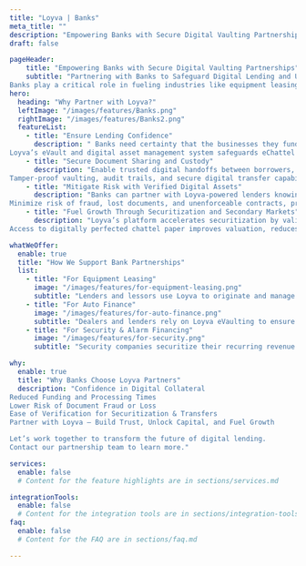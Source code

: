 ```yaml
---
title: "Loyva | Banks"
meta_title: ""
description: "Empowering Banks with Secure Digital Vaulting Partnerships"
draft: false

pageHeader:
    title: "Empowering Banks with Secure Digital Vaulting Partnerships"
    subtitle: "Partnering with Banks to Safeguard Digital Lending and Unlock Growth
Banks play a critical role in fueling industries like equipment leasing, auto financing, and security system installations. These industries depend on the trust and capital provided by banks to finance their growth. Loyva partners with banks to ensure their lending partners have a secure, compliant, and trusted solution for creating, managing, and transferring digital financial assets"
hero:
  heading: "Why Partner with Loyva?"
  leftImage: "/images/features/Banks.png"
  rightImage: "/images/features/Banks2.png"
  featureList:
    - title: "Ensure Lending Confidence"
      description: " Banks need certainty that the businesses they fund—whether for equipment leasing, auto finance, or security systems—are using digitally enforceable, negotiable contracts.
Loyva’s eVault and digital asset management system safeguards eChattel paper and negotiable instruments in full compliance with UCC Section 9-105, ESIGN, UETA, and other regulatory standards."
    - title: "Secure Document Sharing and Custody"
      description: "Enable trusted digital handoffs between borrowers, dealerships, lessors, and financial institutions, reducing risk while expediting funding and collateral validation.
Tamper-proof vaulting, audit trails, and secure digital transfer capabilities give banks confidence that assets pledged as collateral maintain their legal standing."
    - title: "Mitigate Risk with Verified Digital Assets"
      description: "Banks can partner with Loyva-powered lenders knowing contracts, leases, and financing agreements are digitally originated, signed, and stored in compliance with legal frameworks.
Minimize risk of fraud, lost documents, and unenforceable contracts, protecting the bank’s capital and collateral position."
    - title: "Fuel Growth Through Securitization and Secondary Markets"
      description: "Loyva’s platform accelerates securitization by validating digital assets and enabling trusted transfers, helping banks free up capital faster.
Access to digitally perfected chattel paper improves valuation, reduces due diligence costs, and expands secondary market potential."

whatWeOffer:
  enable: true
  title: "How We Support Bank Partnerships"
  list:
    - title: "For Equipment Leasing"
      image: "/images/features/for-equipment-leasing.png"
      subtitle: "Lenders and lessors use Loyva to originate and manage digital leases, giving banks confidence that lease agreements are enforceable collateral."
    - title: "For Auto Finance"
      image: "/images/features/for-auto-finance.png"
      subtitle: "Dealers and lenders rely on Loyva eVaulting to ensure auto loans are digitally secure, reducing fraud and accelerating dealer funding."
    - title: "For Security & Alarm Financing"
      image: "/images/features/for-security.png"
      subtitle: "Security companies securitize their recurring revenue contracts using Loyva’s platform, giving banks verified, secure digital assets as collateral."

why:
  enable: true
  title: "Why Banks Choose Loyva Partners"
  description: "Confidence in Digital Collateral
Reduced Funding and Processing Times
Lower Risk of Document Fraud or Loss
Ease of Verification for Securitization & Transfers
Partner with Loyva – Build Trust, Unlock Capital, and Fuel Growth

Let’s work together to transform the future of digital lending.
Contact our partnership team to learn more."

services:
  enable: false
  # Content for the feature highlights are in sections/services.md

integrationTools: 
  enable: false
  # Content for the integration tools are in sections/integration-tools.md
faq:
  enable: false
  # Content for the FAQ are in sections/faq.md

---
```

